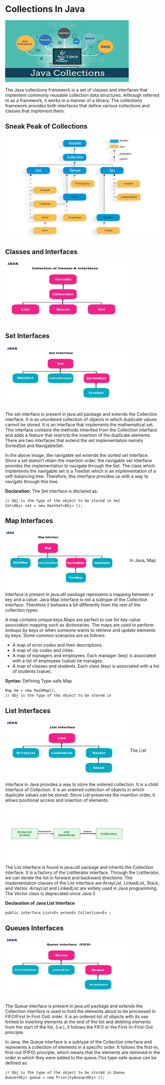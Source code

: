 # Collections In Java

<img src="../Essentials/Logo.webp" height= 200 width=400>

The Java collections framework is a set of classes and interfaces that implement commonly reusable collection data structures. Although referred to as a framework, it works in a manner of a library. The collections framework provides both interfaces that define various collections and classes that implement them.
<br/>

## Sneak Peak of Collections
<img align="center" src="../Essentials/Flowchart.png">

## Classes and Interfaces
<img align="center" src="../Essentials/Framework.jpg" height=200px width=400px> 

## Set Interfaces
<img align="center" src="../Essentials/Sets.jpg" height=200px width=400px>

The set interface is present in java.util package and extends the Collection interface. It is an unordered collection of objects in which duplicate values cannot be stored. It is an interface that implements the mathematical set. This interface contains the methods inherited from the Collection interface and adds a feature that restricts the insertion of the duplicate elements. There are two interfaces that extend the set implementation namely SortedSet and NavigableSet.

In the above image, the navigable set extends the sorted set interface. Since a set doesn’t retain the insertion order, the navigable set interface provides the implementation to navigate through the Set. The class which implements the navigable set is a TreeSet which is an implementation of a self-balancing tree. Therefore, this interface provides us with a way to navigate through this tree.

**Declaration:** The Set interface is declared as:

```sudo
// Obj is the type of the object to be stored in Set 
Set<Obj> set = new HashSet<Obj> ();
```


## Map Interfaces
<img align="center" src="../Essentials/Maps.jpg" height=200px width=400px>
In Java, Map Interface is present in java.util package represents a mapping between a key and a value. Java Map interface is not a subtype of the Collection interface. Therefore it behaves a bit differently from the rest of the collection types.

A map contains unique keys.Maps are perfect to use for key-value association mapping such as dictionaries. The maps are used to perform lookups by keys or when someone wants to retrieve and update elements by keys. Some common scenarios are as follows: 
- A map of error codes and their descriptions.
- A map of zip codes and cities.
- A map of managers and employees. Each manager (key) is associated with a list of employees (value) he manages.
- A map of classes and students. Each class (key) is associated with a list of students (value).

**Syntax:** Defining Type-safe Map
```sudo
Map hm = new HashMap(); 
// Obj is the type of the object to be stored in
```
## List Interfaces
<img align="center" src="../Essentials/Lists.jpg" height=200px width=400px>
The List interface in Java provides a way to store the ordered collection. It is a child interface of Collection. It is an ordered collection of objects in which duplicate values can be stored. Since List preserves the insertion order, it allows positional access and insertion of elements.
<br/>
<img align="center" src="../Essentials/ListFlow.jpeg" height=200px width=400px>
<br/>
The List interface is found in java.util package and inherits the Collection interface. It is a factory of the ListIterator interface. Through the ListIterator, we can iterate the list in forward and backward directions. The implementation classes of the List interface are ArrayList, LinkedList, Stack, and Vector. ArrayList and LinkedList are widely used in Java programming. The Vector class is deprecated since Java 5

**Declaration of Java List Interface**
```sudo
public interface List<E> extends Collection<E> ;
```
## Queues Interfaces 
<img align="center" src="../Essentials/Queue.jpg" height=200px width=400px>

The Queue interface is present in java.util package and extends the Collection interface is used to hold the elements about to be processed in FIFO(First In First Out) order. It is an ordered list of objects with its use limited to inserting elements at the end of the list and deleting elements from the start of the list, (i.e.), it follows the FIFO or the First-In-First-Out principle.

In Java, the Queue interface is a subtype of the Collection interface and represents a collection of elements in a specific order. It follows the first-in, first-out (FIFO) principle, which means that the elements are retrieved in the order in which they were added to the queue.This type-safe queue can be defined as:
```sudo
// Obj is the type of the object to be stored in Queue 
Queue<Obj> queue = new PriorityQueue<Obj> ();
```
